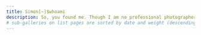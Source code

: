 ```yaml
---
title: Simon[~]$whoami
description: So, you found me. Though I am no professional photographer (9-5 software engineer is who I really am), I enjoy taking shots of random stuff so I can recall the good memories as I grow older. While I am still learning and experimenting with different techniques, I hope you can enjoy browsing through my collection. You can also find me via the following...
# sub-galleries on list pages are sorted by date and weight (descending)
---
```

